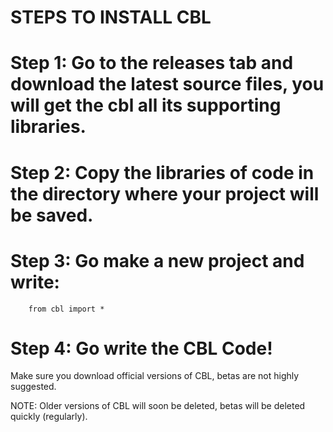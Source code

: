 # STEPS TO INSTALL CBL

# Step 1: Go to the releases tab and download the latest source files, you will get the cbl all its supporting libraries.

# Step 2: Copy the libraries of code in the directory where your project will be saved.
# Step 3: Go make a new project and write:
        from cbl import *
       
# Step 4: Go write the CBL Code!

Make sure you download official versions of CBL, betas are not highly suggested.


NOTE: Older versions of CBL will soon be deleted, betas will be deleted quickly (regularly).
